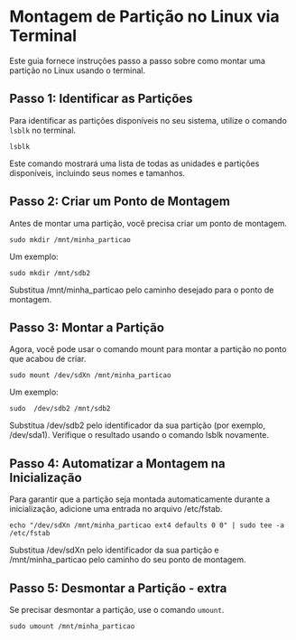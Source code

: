 # Montagem de Partição no Linux via Terminal

Este guia fornece instruções passo a passo sobre como montar uma partição no Linux usando o terminal.

## Passo 1: Identificar as Partições

Para identificar as partições disponíveis no seu sistema, utilize o comando `lsblk` no terminal.

```
lsblk
```
Este comando mostrará uma lista de todas as unidades e partições disponíveis, incluindo seus nomes e tamanhos.

## Passo 2: Criar um Ponto de Montagem
Antes de montar uma partição, você precisa criar um ponto de montagem.

```
sudo mkdir /mnt/minha_particao
```
Um exemplo:
```
sudo mkdir /mnt/sdb2
```
Substitua /mnt/minha_particao pelo caminho desejado para o ponto de montagem.

## Passo 3: Montar a Partição
Agora, você pode usar o comando mount para montar a partição no ponto que acabou de criar.

```
sudo mount /dev/sdXn /mnt/minha_particao
```
Um exemplo:
```
sudo  /dev/sdb2 /mnt/sdb2
```
Substitua /dev/sdb2 pelo identificador da sua partição (por exemplo, /dev/sda1). Verifique o resultado usando o comando lsblk novamente.

## Passo 4: Automatizar a Montagem na Inicialização
Para garantir que a partição seja montada automaticamente durante a inicialização, adicione uma entrada no arquivo /etc/fstab.

```
echo "/dev/sdXn /mnt/minha_particao ext4 defaults 0 0" | sudo tee -a /etc/fstab
```
Substitua /dev/sdXn pelo identificador da sua partição e /mnt/minha_particao pelo caminho do seu ponto de montagem.

## Passo 5: Desmontar a Partição - extra 
Se precisar desmontar a partição, use o comando `umount`.

```
sudo umount /mnt/minha_particao
```